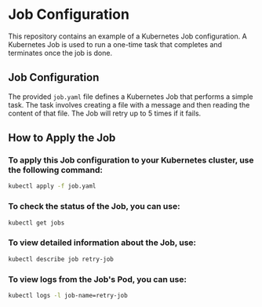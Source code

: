 # Job Configuration

This repository contains an example of a Kubernetes Job configuration. A Kubernetes Job is used to run a one-time task that completes and terminates once the job is done.

## Job Configuration

The provided `job.yaml` file defines a Kubernetes Job that performs a simple task. The task involves creating a file with a message and then reading the content of that file. The Job will retry up to 5 times if it fails.

## How to Apply the Job

### To apply this Job configuration to your Kubernetes cluster, use the following command:

```sh
kubectl apply -f job.yaml
```
### To check the status of the Job, you can use:
```sh
kubectl get jobs
```
### To view detailed information about the Job, use:
```sh
kubectl describe job retry-job
```
### To view logs from the Job's Pod, you can use:
```sh
kubectl logs -l job-name=retry-job
```
